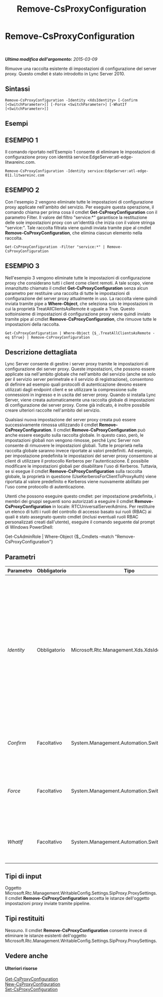 ﻿---
title: Remove-CsProxyConfiguration
TOCTitle: Remove-CsProxyConfiguration
ms:assetid: 738f731c-4d62-4395-bdc3-3f5e5738f443
ms:mtpsurl: https://technet.microsoft.com/it-it/library/Gg398553(v=OCS.15)
ms:contentKeyID: 49300975
ms.date: 08/24/2015
mtps_version: v=OCS.15
ms.translationtype: HT
---

# Remove-CsProxyConfiguration

 

_**Ultima modifica dell'argomento:** 2015-03-09_

Rimuove una raccolta esistente di impostazioni di configurazione del server proxy. Questo cmdlet è stato introdotto in Lync Server 2010.

## Sintassi

    Remove-CsProxyConfiguration -Identity <XdsIdentity> [-Confirm [<SwitchParameter>]] [-Force <SwitchParameter>] [-WhatIf [<SwitchParameter>]]

## Esempi

## ESEMPIO 1

Il comando riportato nell'Esempio 1 consente di eliminare le impostazioni di configurazione proxy con identità service:EdgeServer:atl-edge-litwareinc.com.

    Remove-CsProxyConfiguration -Identity service:EdgeServer:atl-edge-011.litwareinc.com 

## ESEMPIO 2

Con l'esempio 2 vengono eliminate tutte le impostazioni di configurazione proxy applicate nell'ambito del servizio. Per eseguire questa operazione, il comando chiama per prima cosa il cmdlet **Get-CsProxyConfiguration** con il parametro Filter. Il valore del filtro "service:\*" garantisce la restituzione delle sole impostazioni proxy con un'identità che inizia con il valore stringa "service:". Tale raccolta filtrata viene quindi inviata tramite pipe al cmdlet **Remove-CsProxyConfiguration**, che elimina ciascun elemento nella raccolta.

    Get-CsProxyConfiguration -Filter "service:*" | Remove-CsProxyConfiguration

## ESEMPIO 3

Nell'esempio 3 vengono eliminate tutte le impostazioni di configurazione proxy che considerano tutti i client come client remoti. A tale scopo, viene innanzitutto chiamato il cmdlet **Get-CsProxyConfiguration** senza alcun parametro per restituire una raccolta di tutte le impostazioni di configurazione del server proxy attualmente in uso. La raccolta viene quindi inviata tramite pipe a **Where-Object**, che seleziona solo le impostazioni in cui la proprietà TreatAllClientsAsRemote è uguale a True. Questo sottoinsieme di impostazioni di configurazione proxy viene quindi inviato tramite pipe al cmdlet **Remove-CsProxyConfiguration**, che rimuove tutte le impostazioni della raccolta.

    Get-CsProxyConfiguration | Where-Object {$_.TreatAllClientsAsRemote -eq $True} | Remove-CsProxyConfiguration

## Descrizione dettagliata

Lync Server consente di gestire i server proxy tramite le impostazioni di configurazione dei server proxy. Queste impostazioni, che possono essere applicate sia nell'ambito globale che nell'ambito del servizio (anche se solo per il servizio server perimetrale e il servizio di registrazione), consentono di definire ad esempio quali protocolli di autenticazione devono essere utilizzati dagli endpoint client e se utilizzare la compressione sulle connessioni in ingresso e in uscita del server proxy. Quando si installa Lync Server, viene creata automaticamente una raccolta globale di impostazioni di configurazione dei server proxy. Come già indicato, è inoltre possibile creare ulteriori raccolte nell'ambito del servizio.

Qualsiasi nuova impostazione del server proxy creata può essere successivamente rimossa utilizzando il cmdlet **Remove-CsProxyConfiguration**. Il cmdlet **Remove-CsProxyConfiguration** può anche essere eseguito sulla raccolta globale. In questo caso, però, le impostazioni globali non vengono rimosse, perché Lync Server non consente di rimuovere le impostazioni globali. Tutte le proprietà nella raccolta globale saranno invece riportate ai valori predefiniti. Ad esempio, per impostazione predefinita le impostazioni del server proxy consentono ai client di utilizzare il protocollo Kerberos per l'autenticazione. È possibile modificare le impostazioni globali per disabilitare l'uso di Kerberos. Tuttavia, se si esegue il cmdlet **Remove-CsProxyConfiguration** sulla raccolta globale, la proprietà in questione (UseKerberosForClientToProxyAuth) viene riportata al valore predefinito e Kerberos viene nuovamente abilitato per l'uso come protocollo di autenticazione.

Utenti che possono eseguire questo cmdlet: per impostazione predefinita, i membri dei gruppi seguenti sono autorizzati a eseguire il cmdlet **Remove-CsProxyConfiguration** in locale: RTCUniversalServerAdmins. Per restituire un elenco di tutti i ruoli del controllo di accesso basato sui ruoli (RBAC) ai quali è stato assegnato questo cmdlet (inclusi eventuali ruoli RBAC personalizzati creati dall'utente), eseguire il comando seguente dal prompt di Windows PowerShell:

Get-CsAdminRole | Where-Object {$\_.Cmdlets –match "Remove-CsProxyConfiguration"}

## Parametri


<table>
<colgroup>
<col style="width: 25%" />
<col style="width: 25%" />
<col style="width: 25%" />
<col style="width: 25%" />
</colgroup>
<thead>
<tr class="header">
<th>Parametro</th>
<th>Obbligatorio</th>
<th>Tipo</th>
<th>Descrizione</th>
</tr>
</thead>
<tbody>
<tr class="odd">
<td><p><em>Identity</em></p></td>
<td><p>Obbligatorio</p></td>
<td><p>Microsoft.Rtc.Management.Xds.XdsIdentity</p></td>
<td><p>Identificatore univoco per le impostazioni di configurazione del server proxy da rimuovere, ad esempio: -Identity &quot;service:Registrar:atl-cs-001.litwareinc.com&quot;.</p>
<p>È inoltre possibile eseguire il cmdlet <strong>Remove-CsProxyConfiguration</strong> sulle impostazioni globali. In tal caso, però, le impostazioni globali non saranno rimosse. Le proprietà nella raccolta globale saranno invece riportate ai valori predefiniti.</p></td>
</tr>
<tr class="even">
<td><p><em>Confirm</em></p></td>
<td><p>Facoltativo</p></td>
<td><p>System.Management.Automation.SwitchParameter</p></td>
<td><p>Viene visualizzata una richiesta di conferma prima di eseguire il comando.</p></td>
</tr>
<tr class="odd">
<td><p><em>Force</em></p></td>
<td><p>Facoltativo</p></td>
<td><p>System.Management.Automation.SwitchParameter</p></td>
<td><p>Consente di non visualizzare i messaggi relativi agli errori non irreversibili che possono verificarsi durante l'esecuzione del comando.</p></td>
</tr>
<tr class="even">
<td><p><em>WhatIf</em></p></td>
<td><p>Facoltativo</p></td>
<td><p>System.Management.Automation.SwitchParameter</p></td>
<td><p>Descrive ciò che accadrebbe se si eseguisse il comando senza eseguirlo realmente.</p></td>
</tr>
</tbody>
</table>


## Tipi di input

Oggetto Microsoft.Rtc.Management.WritableConfig.Settings.SipProxy.ProxySettings. Il cmdlet **Remove-CsProxyConfiguration** accetta le istanze dell'oggetto impostazioni proxy inviate tramite pipeline.

## Tipi restituiti

Nessuno. Il cmdlet **Remove-CsProxyConfiguration** consente invece di eliminare le istanze esistenti dell'oggetto Microsoft.Rtc.Management.WritableConfig.Settings.SipProxy.ProxySettings.

## Vedere anche

#### Ulteriori risorse

[Get-CsProxyConfiguration](get-csproxyconfiguration.md)  
[New-CsProxyConfiguration](new-csproxyconfiguration.md)  
[Set-CsProxyConfiguration](set-csproxyconfiguration.md)

